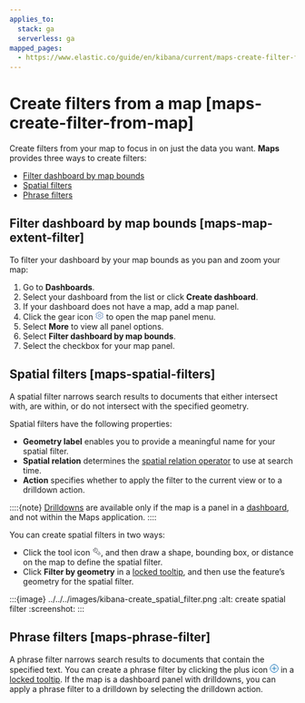```yaml
---
applies_to:
  stack: ga
  serverless: ga
mapped_pages:
  - https://www.elastic.co/guide/en/kibana/current/maps-create-filter-from-map.html
---
```


# Create filters from a map [maps-create-filter-from-map]

Create filters from your map to focus in on just the data you want. **Maps** provides three ways to create filters:

* [Filter dashboard by map bounds](#maps-map-extent-filter)
* [Spatial filters](#maps-spatial-filters)
* [Phrase filters](#maps-phrase-filter)


## Filter dashboard by map bounds [maps-map-extent-filter]

To filter your dashboard by your map bounds as you pan and zoom your map:

1. Go to **Dashboards**.
2. Select your dashboard from the list or click **Create dashboard**.
3. If your dashboard does not have a map, add a map panel.
4. Click the gear icon ![gear icon](../../../images/kibana-gear_icon.png "") to open the map panel menu.
5. Select **More** to view all panel options.
6. Select **Filter dashboard by map bounds**.
7. Select the checkbox for your map panel.


## Spatial filters [maps-spatial-filters]

A spatial filter narrows search results to documents that either intersect with, are within, or do not intersect with the specified geometry.

Spatial filters have the following properties:

* **Geometry label** enables you to provide a meaningful name for your spatial filter.
* **Spatial relation** determines the [spatial relation operator](elasticsearch://reference/query-languages/query-dsl/query-dsl-geo-shape-query.md#geo-shape-spatial-relations) to use at search time.
* **Action** specifies whether to apply the filter to the current view or to a drilldown action.

::::{note}
[Drilldowns](../../dashboards/drilldowns.md) are available only if the map is a panel in a [dashboard](../../dashboards.md), and not within the Maps application.
::::


You can create spatial filters in two ways:

* Click the tool icon ![tool icon](../../../images/kibana-tools_icon.png ""), and then draw a shape, bounding box, or distance on the map to define the spatial filter.
* Click **Filter by geometry** in a [locked tooltip](vector-tooltip.md#maps-vector-tooltip-locking), and then use the feature’s geometry for the spatial filter.

:::{image} ../../../images/kibana-create_spatial_filter.png
:alt: create spatial filter
:screenshot:
:::


## Phrase filters [maps-phrase-filter]

A phrase filter narrows search results to documents that contain the specified text. You can create a phrase filter by clicking the plus icon ![gs plus icon](../../../images/kibana-gs_plus_icon.png "") in a [locked tooltip](vector-tooltip.md#maps-vector-tooltip-locking). If the map is a dashboard panel with drilldowns, you can apply a phrase filter to a drilldown by selecting the drilldown action.

